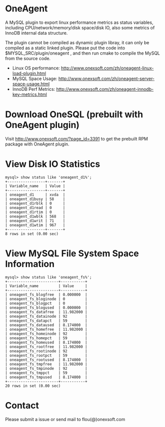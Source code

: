 # OneAgent

A MySQL plugin to export linux performance metrics as status variables, including CPU/network/memory/disk space/disk IO, also some metrics of InnoDB internal data structure.

The plugin cannot be compiled as dynamic plugin libray, it can only be compiled as a static linked plugin. Please put the code into $MYSQL_SRC/plugin/oneagent , and then run cmake to compile the MySQL from the source code.

- Linux OS performance: http://www.onexsoft.com/zh/oneagent-linux-load-plugin.html
- MySQL Space Usage: http://www.onexsoft.com/zh/oneagent-server-space-usage.html
- InnoDB Perf Metrics: http://www.onexsoft.com/zh/oneagent-innodb-key-metrics.html

# Download OneSQL (prebuilt with OneAgent plugin)

Visit http://www.onexsoft.com/?page_id=3391 to get the prebuilt RPM package with OneAgent plugin.

# View Disk IO Statistics

    mysql> show status like 'oneagent_d1%';
    +-----------------+-------+
    | Variable_name   | Value |
    +-----------------+-------+
    | oneagent_d1     | xvda  |
    | oneagent_d1busy | 58    |
    | oneagent_d1rblk | 0     |
    | oneagent_d1read | 0     |
    | oneagent_d1rtim | 0     |
    | oneagent_d1wblk | 568   |
    | oneagent_d1writ | 71    |
    | oneagent_d1wtim | 967   |
    +-----------------+-------+
    8 rows in set (0.00 sec)

# View MySQL File System Space Information

    mysql> show status like 'oneagent_fs%';
    +-----------------------+-----------+
    | Variable_name         | Value     |
    +-----------------------+-----------+
    | oneagent_fs_blogfree  | 0.000000  |
    | oneagent_fs_bloginode | 0         |
    | oneagent_fs_blogpct   | 0         |
    | oneagent_fs_blogused  | 0.000000  |
    | oneagent_fs_datafree  | 11.982000 |
    | oneagent_fs_datainode | 92        |
    | oneagent_fs_datapct   | 59        |
    | oneagent_fs_dataused  | 8.174000  |
    | oneagent_fs_homefree  | 11.982000 |
    | oneagent_fs_homeinode | 92        |
    | oneagent_fs_homepct   | 59        |
    | oneagent_fs_homeused  | 8.174000  |
    | oneagent_fs_rootfree  | 11.982000 |
    | oneagent_fs_rootinode | 92        |
    | oneagent_fs_rootpct   | 59        |
    | oneagent_fs_rootused  | 8.174000  |
    | oneagent_fs_tmpfree   | 11.982000 |
    | oneagent_fs_tmpinode  | 92        |
    | oneagent_fs_tmppct    | 59        |
    | oneagent_fs_tmpused   | 8.174000  |
    +-----------------------+-----------+
    20 rows in set (0.00 sec)

# Contact

Please submit a issue or send mail to flou(@)onexsoft.com
